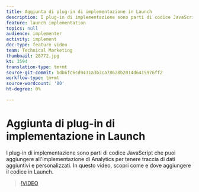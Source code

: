 ```yaml
---
title: Aggiunta di plug-in di implementazione in Launch
description: I plug-in di implementazione sono parti di codice JavaScript che puoi aggiungere all'implementazione di Analytics per tenere traccia di dati aggiuntivi e personalizzati. In questo video, scopri come e dove aggiungere il codice in Launch.
feature: launch implementation
topics: null
audience: implementer
activity: implement
doc-type: feature video
team: Technical Marketing
thumbnail: 28772.jpg
kt: 3594
translation-type: tm+mt
source-git-commit: bdb6fc6cd9431a3b3ca78628b2014d6415976ff2
workflow-type: tm+mt
source-wordcount: '80'
ht-degree: 0%

---
```



# Aggiunta di plug-in di implementazione in Launch

I plug-in di implementazione sono parti di codice JavaScript che puoi aggiungere all&#39;implementazione di Analytics per tenere traccia di dati aggiuntivi e personalizzati. In questo video, scopri come e dove aggiungere il codice in Launch.

>[!VIDEO](https://video.tv.adobe.com/v/28772/?quality=12&learn=on)
